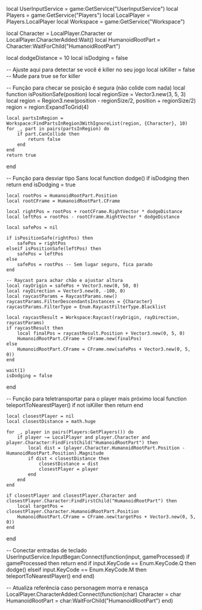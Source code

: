 local UserInputService = game:GetService("UserInputService")
local Players = game:GetService("Players")
local LocalPlayer = Players.LocalPlayer
local Workspace = game:GetService("Workspace")

local Character = LocalPlayer.Character or LocalPlayer.CharacterAdded:Wait()
local HumanoidRootPart = Character:WaitForChild("HumanoidRootPart")

local dodgeDistance = 10
local isDodging = false

-- Ajuste aqui para detectar se você é killer no seu jogo
local isKiller = false -- Mude para true se for killer

-- Função para checar se posição é segura (não colide com nada)
local function isPositionSafe(position)
    local regionSize = Vector3.new(3, 5, 3)
    local region = Region3.new(position - regionSize/2, position + regionSize/2)
    region = region:ExpandToGrid(4)

    local partsInRegion = Workspace:FindPartsInRegion3WithIgnoreList(region, {Character}, 10)
    for _, part in pairs(partsInRegion) do
        if part.CanCollide then
            return false
        end
    end
    return true
end

-- Função para desviar tipo Sans
local function dodge()
    if isDodging then return end
    isDodging = true

    local rootPos = HumanoidRootPart.Position
    local rootCFrame = HumanoidRootPart.CFrame

    local rightPos = rootPos + rootCFrame.RightVector * dodgeDistance
    local leftPos = rootPos - rootCFrame.RightVector * dodgeDistance

    local safePos = nil

    if isPositionSafe(rightPos) then
        safePos = rightPos
    elseif isPositionSafe(leftPos) then
        safePos = leftPos
    else
        safePos = rootPos -- Sem lugar seguro, fica parado
    end

    -- Raycast para achar chão e ajustar altura
    local rayOrigin = safePos + Vector3.new(0, 50, 0)
    local rayDirection = Vector3.new(0, -100, 0)
    local raycastParams = RaycastParams.new()
    raycastParams.FilterDescendantsInstances = {Character}
    raycastParams.FilterType = Enum.RaycastFilterType.Blacklist

    local raycastResult = Workspace:Raycast(rayOrigin, rayDirection, raycastParams)
    if raycastResult then
        local finalPos = raycastResult.Position + Vector3.new(0, 5, 0)
        HumanoidRootPart.CFrame = CFrame.new(finalPos)
    else
        HumanoidRootPart.CFrame = CFrame.new(safePos + Vector3.new(0, 5, 0))
    end

    wait(1)
    isDodging = false
end

-- Função para teletransportar para o player mais próximo
local function teleportToNearestPlayer()
    if not isKiller then return end

    local closestPlayer = nil
    local closestDistance = math.huge

    for _, player in pairs(Players:GetPlayers()) do
        if player ~= LocalPlayer and player.Character and player.Character:FindFirstChild("HumanoidRootPart") then
            local dist = (player.Character.HumanoidRootPart.Position - HumanoidRootPart.Position).Magnitude
            if dist < closestDistance then
                closestDistance = dist
                closestPlayer = player
            end
        end
    end

    if closestPlayer and closestPlayer.Character and closestPlayer.Character:FindFirstChild("HumanoidRootPart") then
        local targetPos = closestPlayer.Character.HumanoidRootPart.Position
        HumanoidRootPart.CFrame = CFrame.new(targetPos + Vector3.new(0, 5, 0))
    end
end

-- Conectar entradas de teclado
UserInputService.InputBegan:Connect(function(input, gameProcessed)
    if gameProcessed then return end
    if input.KeyCode == Enum.KeyCode.Q then
        dodge()
    elseif input.KeyCode == Enum.KeyCode.M then
        teleportToNearestPlayer()
    end
end)

-- Atualiza referência caso personagem morra e renasça
LocalPlayer.CharacterAdded:Connect(function(char)
    Character = char
    HumanoidRootPart = char:WaitForChild("HumanoidRootPart")
end)
